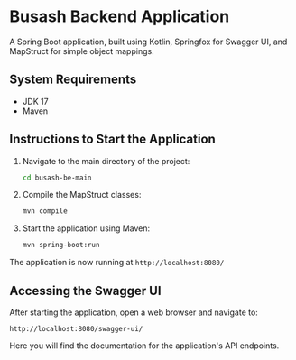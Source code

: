# Busash Backend Application

A Spring Boot application, built using Kotlin, Springfox for Swagger UI, and MapStruct for simple object mappings.

## System Requirements

- JDK 17
- Maven

## Instructions to Start the Application

1. Navigate to the main directory of the project:

   ```bash
   cd busash-be-main 
   ```

2. Compile the MapStruct classes:

   ```bash
   mvn compile 
   ```

3. Start the application using Maven:

   ```bash
   mvn spring-boot:run 
   ```

The application is now running at `http://localhost:8080/`

## Accessing the Swagger UI

After starting the application, open a web browser and navigate to:

`http://localhost:8080/swagger-ui/`

Here you will find the documentation for the application's API endpoints.
